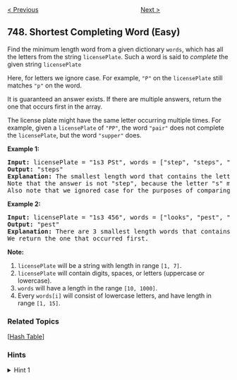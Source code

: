 <!--|This file generated by command(leetcode description); DO NOT EDIT.    |-->
<!--+----------------------------------------------------------------------+-->
<!--|@author    openset <openset.wang@gmail.com>                           |-->
<!--|@link      https://github.com/openset                                 |-->
<!--|@home      https://github.com/openset/leetcode                        |-->
<!--+----------------------------------------------------------------------+-->

[< Previous](https://github.com/openset/leetcode/tree/master/problems/largest-number-at-least-twice-of-others "Largest Number At Least Twice of Others")
　　　　　　　　　　　　　　　　
[Next >](https://github.com/openset/leetcode/tree/master/problems/contain-virus "Contain Virus")

## 748. Shortest Completing Word (Easy)

<p>
Find the minimum length word from a given dictionary <code>words</code>, which has all the letters from the string <code>licensePlate</code>.  Such a word is said to <i>complete</i> the given string <code>licensePlate</code>
</p><p>
Here, for letters we ignore case.  For example, <code>"P"</code> on the <code>licensePlate</code> still matches <code>"p"</code> on the word.
</p><p>
It is guaranteed an answer exists.  If there are multiple answers, return the one that occurs first in the array.
</p><p>
The license plate might have the same letter occurring multiple times.  For example, given a <code>licensePlate</code> of <code>"PP"</code>, the word <code>"pair"</code> does not complete the <code>licensePlate</code>, but the word <code>"supper"</code> does.
</p><p>

<p><b>Example 1:</b><br />
<pre>
<b>Input:</b> licensePlate = "1s3 PSt", words = ["step", "steps", "stripe", "stepple"]
<b>Output:</b> "steps"
<b>Explanation:</b> The smallest length word that contains the letters "S", "P", "S", and "T".
Note that the answer is not "step", because the letter "s" must occur in the word twice.
Also note that we ignored case for the purposes of comparing whether a letter exists in the word.
</pre>
</p>

<p><b>Example 2:</b><br />
<pre>
<b>Input:</b> licensePlate = "1s3 456", words = ["looks", "pest", "stew", "show"]
<b>Output:</b> "pest"
<b>Explanation:</b> There are 3 smallest length words that contains the letters "s".
We return the one that occurred first.
</pre>
</p>

<p><b>Note:</b><br>
<ol>
<li><code>licensePlate</code> will be a string with length in range <code>[1, 7]</code>.</li>
<li><code>licensePlate</code> will contain digits, spaces, or letters (uppercase or lowercase).</li>
<li><code>words</code> will have a length in the range <code>[10, 1000]</code>.</li>
<li>Every <code>words[i]</code> will consist of lowercase letters, and have length in range <code>[1, 15]</code>.</li>
</ol>
</p>

### Related Topics
  [[Hash Table](https://github.com/openset/leetcode/tree/master/tag/hash-table/README.md)]

### Hints
<details>
<summary>Hint 1</summary>
Count only the letters (possibly converted to lowercase) of each word.  If a word is shorter and the count of each letter is at least the count of that letter in the licensePlate, it is the best answer we've seen yet.
</details>
